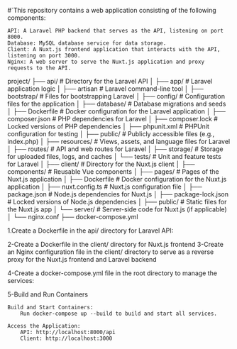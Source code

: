 
#`This repository contains a web application consisting of the following components:

    API: A Laravel PHP backend that serves as the API, listening on port 8000.
    Database: MySQL database service for data storage.
    Client: A Nuxt.js frontend application that interacts with the API, listening on port 3000.
    Nginx: A web server to serve the Nuxt.js application and proxy requests to the API.

project/
├── api/                        # Directory for the Laravel API
│   ├── app/                    # Laravel application logic
│   ├── artisan                 # Laravel command-line tool
│   ├── bootstrap/              # Files for bootstrapping Laravel
│   ├── config/                 # Configuration files for the application
│   ├── database/               # Database migrations and seeds
│   ├── Dockerfile              # Docker configuration for the Laravel application
│   ├── composer.json           # PHP dependencies for Laravel
│   ├── composer.lock           # Locked versions of PHP dependencies
│   ├── phpunit.xml             # PHPUnit configuration for testing
│   ├── public/                 # Publicly accessible files (e.g., index.php)
│   ├── resources/              # Views, assets, and language files for Laravel
│   ├── routes/                 # API and web routes for Laravel
│   ├── storage/                # Storage for uploaded files, logs, and caches
│   └── tests/                  # Unit and feature tests for Laravel
│
├── client/                     # Directory for the Nuxt.js client
│   ├── components/             # Reusable Vue components
│   ├── pages/                  # Pages of the Nuxt.js application
│   ├── Dockerfile              # Docker configuration for the Nuxt.js application
│   ├── nuxt.config.ts          # Nuxt.js configuration file
│   ├── package.json            # Node.js dependencies for Nuxt.js
│   ├── package-lock.json       # Locked versions of Node.js dependencies
│   ├── public/                 # Static files for the Nuxt.js app
│   └── server/                 # Server-side code for Nuxt.js (if applicable)
│   └── nginx.conf 
├── docker-compose.yml      


1.Create a Dockerfile in the api/ directory for  Laravel API:

2-Create a Dockerfile in the client/ directory for  Nuxt.js frontend
3-Create an Nginx configuration file  in the client/ directory to serve as a reverse proxy for the Nuxt.js frontend and Laravel backend

4-Create a docker-compose.yml file in the root directory to manage the services:

5-Build and Run Containers





    Build and Start Containers:
        Run docker-compose up --build to build and start all services.

    Access the Application:
        API: http://localhost:8000/api
        Client: http://localhost:3000

